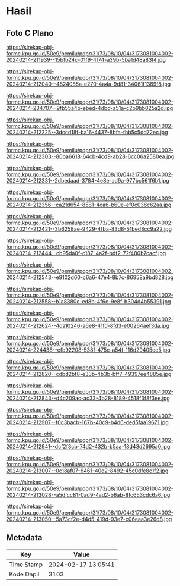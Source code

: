 # Hasil

## Foto C Plano

https://sirekap-obj-formc.kpu.go.id/50e9/pemilu/pdpr/31/73/08/10/04/3173081004002-20240214-211939--15bfb24c-01f9-4174-a39b-5ba1d48a83f4.jpg

https://sirekap-obj-formc.kpu.go.id/50e9/pemilu/pdpr/31/73/08/10/04/3173081004002-20240214-212040--4824085a-e270-4a4a-9d81-34061f1369f8.jpg

https://sirekap-obj-formc.kpu.go.id/50e9/pemilu/pdpr/31/73/08/10/04/3173081004002-20240214-234707--9fb55a4b-ebed-4dbd-a51a-c2b9bb025a2d.jpg

https://sirekap-obj-formc.kpu.go.id/50e9/pemilu/pdpr/31/73/08/10/04/3173081004002-20240214-212225--3dccd18f-ba16-4437-8bfa-fbb5c5dd72ec.jpg

https://sirekap-obj-formc.kpu.go.id/50e9/pemilu/pdpr/31/73/08/10/04/3173081004002-20240214-212303--80ba6618-64cb-4cd9-ab28-6cc06a2580ea.jpg

https://sirekap-obj-formc.kpu.go.id/50e9/pemilu/pdpr/31/73/08/10/04/3173081004002-20240214-212331--2dbedaad-3784-4e8e-ad9a-977bc561f6b1.jpg

https://sirekap-obj-formc.kpu.go.id/50e9/pemilu/pdpr/31/73/08/10/04/3173081004002-20240214-212356--ca21d654-8581-4ca6-b60e-ef0c036c62aa.jpg

https://sirekap-obj-formc.kpu.go.id/50e9/pemilu/pdpr/31/73/08/10/04/3173081004002-20240214-212421--3b6258ae-9429-4fba-83d8-51bed8cc9a22.jpg

https://sirekap-obj-formc.kpu.go.id/50e9/pemilu/pdpr/31/73/08/10/04/3173081004002-20240214-212444--cb95da0f-c187-4a2f-bdf2-72f480b7cacf.jpg

https://sirekap-obj-formc.kpu.go.id/50e9/pemilu/pdpr/31/73/08/10/04/3173081004002-20240214-212543--e9102d60-c6a6-47e4-8b7c-86958a9bd828.jpg

https://sirekap-obj-formc.kpu.go.id/50e9/pemilu/pdpr/31/73/08/10/04/3173081004002-20240214-212558--b1a8380c-ed8b-4f6c-9e8f-b304d4b55391.jpg

https://sirekap-obj-formc.kpu.go.id/50e9/pemilu/pdpr/31/73/08/10/04/3173081004002-20240214-212624--4da10246-a6e8-41fd-8fd3-e00264aef3da.jpg

https://sirekap-obj-formc.kpu.go.id/50e9/pemilu/pdpr/31/73/08/10/04/3173081004002-20240214-224438--efb92208-538f-475e-a54f-116d29405ee5.jpg

https://sirekap-obj-formc.kpu.go.id/50e9/pemilu/pdpr/31/73/08/10/04/3173081004002-20240214-212820--cdbd2bf8-e33b-4b3b-bff7-49397ee4885e.jpg

https://sirekap-obj-formc.kpu.go.id/50e9/pemilu/pdpr/31/73/08/10/04/3173081004002-20240214-212843--d4c209ac-ac33-4b28-8189-4518f3f8f3ee.jpg

https://sirekap-obj-formc.kpu.go.id/50e9/pemilu/pdpr/31/73/08/10/04/3173081004002-20240214-212907--f0c3bacb-167b-40c9-b4d6-ded5faa19671.jpg

https://sirekap-obj-formc.kpu.go.id/50e9/pemilu/pdpr/31/73/08/10/04/3173081004002-20240214-212941--dcf2f3cb-74d2-432b-b5aa-18d43d2695a0.jpg

https://sirekap-obj-formc.kpu.go.id/50e9/pemilu/pdpr/31/73/08/10/04/3173081004002-20240214-213007--0c18af07-6461-40d2-8492-45c0dfe8c1f2.jpg

https://sirekap-obj-formc.kpu.go.id/50e9/pemilu/pdpr/31/73/08/10/04/3173081004002-20240214-213028--a5dfcc81-0ad9-4ad2-b6ab-8fc653cdc6a6.jpg

https://sirekap-obj-formc.kpu.go.id/50e9/pemilu/pdpr/31/73/08/10/04/3173081004002-20240214-213050--5a73cf2e-d4d5-419d-93e7-c06eaa3e26d8.jpg


## Metadata

| Key        | Value               |
| ---------- | ------------------- |
| Time Stamp | 2024-02-17 13:05:41 |
| Kode Dapil | 3103                |



